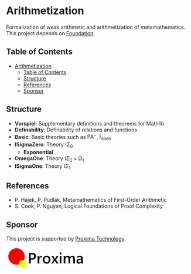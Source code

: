 # Arithmetization

Formalization of weak arithmetic and arithmetization of metamathematics. This project depends on [Foundation](https://github.com/FormalizedFormalLogic/Foundation).

## Table of Contents

- [Arithmetization](#arithmetization)
  - [Table of Contents](#table-of-contents)
  - [Structure](#structure)
  - [References](#references)
  - [Sponsor](#sponsor)

## Structure

- **Vorspiel**: Supplementary definitions and theorems for Mathlib
- **Definability**: Definability of relations and functions
- **Basic**: Basic theories such as $\mathsf{PA}^-$, $\mathsf{I_{open}}$
- **ISigmaZero**: Theory $\mathsf{I}\Sigma_0$
  - **Exponential**
- **OmegaOne**: Theory $\mathsf{I} \Sigma_0 + \mathsf{\Omega_1}$
- **ISigmaOne**: Theory $\mathsf{I}\Sigma_1$

## References

- P. Hájek, P. Pudlák, Metamathematics of First-Order Arithmetic
- S. Cook, P. Nguyen, Logical Foundations of Proof Complexity

## Sponsor

This project is supported by [Proxima Technology].

[<img height="60" src="https://raw.githubusercontent.com/FormalizedFormalLogic/.github/refs/heads/main/profile/proxima_technology.svg">][Proxima Technology]

[Proxima Technology]: https://proxima-ai-tech.com/
